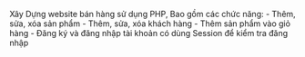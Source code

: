 ﻿Xây Dựng website bán hàng sử dụng PHP, Bao gồm các chức năng:
	- Thêm, sửa, xóa sản phẩm
	- Thêm, sửa, xóa khách hàng
	- Thêm sản phẩm vào giỏ hàng
	- Đăng ký và đăng nhập tài khoản có dùng Session để kiểm tra đăng nhập